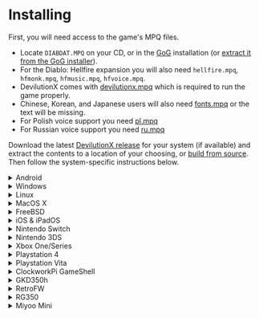 # Installing

First, you will need access to the game's MPQ files.

- Locate `DIABDAT.MPQ` on your CD, or in the [GoG](https://www.gog.com/game/diablo) installation (or [extract it from the GoG installer](https://github.com/diasurgical/devilutionX/wiki/Extracting-MPQs-from-the-GoG-installer)).
- For the Diablo: Hellfire expansion you will also need `hellfire.mpq`, `hfmonk.mpq`, `hfmusic.mpq`, `hfvoice.mpq`.
- DevilutionX comes with [devilutionx.mpq](https://github.com/diasurgical/devilutionx-assets/releases/latest/download/devilutionx.mpq) which is required to run the game properly.
- Chinese, Korean, and Japanese users will also need [fonts.mpq](https://github.com/diasurgical/devilutionx-assets/releases/latest/download/fonts.mpq) or the text will be missing.
- For Polish voice support you need [pl.mpq](https://github.com/diasurgical/devilutionx-assets/releases/latest/download/pl.mpq)
- For Russian voice support you need [ru.mpq](https://github.com/diasurgical/devilutionx-assets/releases/latest/download/ru.mpq)

Download the latest [DevilutionX release](https://github.com/diasurgical/devilutionX/releases) for your system (if available) and extract the contents to a location of your choosing, or [build from source](building.md). Then follow the system-specific instructions below.

<details><summary>Android</summary>

First install the App via one of these 3 methods:

- [Google Play](https://play.google.com/store/apps/details?id=org.diasurgical.devilutionx)
- Copy the APK file to the device and tap on it in the device's file explorer and follow the instructions
- Install via `adb install` (if USB debugging is enabled on the device)

Then launch the App, this will let it create the folder where you need to place the MPQ files.

Connect the device to your computer via USB cable, and allow data access from your device:

![image](https://user-images.githubusercontent.com/204594/139543023-3c45bb22-35f7-41af-8b3d-c714a9542d23.png)

Open the device's internal storage, and navigate to `Android/data/org.diasurgical.devilutionx/files`, then copy the MPQ-files to this folder.

![image](https://user-images.githubusercontent.com/204594/139542962-4e776854-6ca4-4872-8ed6-6303fc4bf040.png)

When the transfer is done you can disconnect your device and press "Check again" in the App to start the game.

![image](https://user-images.githubusercontent.com/204594/139541657-d8c1197d-fbef-42b6-a34f-2b17f1ceab5f.png)

**Troubleshooting**: If you encounter some trouble getting the MPQ files onto your Android device, you can refer to
[our guide](https://github.com/diasurgical/devilutionX/wiki/Extracting-the-.MPQs-from-the-GoG-installer#android) for extracting the MPQ files on the Android device itself.
Note that Inno Setup Extractor is only available for Android 8+ and the Import Data feature is only available for Android 7.1.1+.

</details>

<details><summary>Windows</summary>

**Note**: if you have the GoG version installed on your Windows machine, you do not need to copy the MPQ files as described in the instructions.
- Copy the MPQ files to the folder containing the DevilutionX exe, or to the data folder. The data folder path may differ, but will normally be `%AppData%\diasurgical\devilution`
- Run `devilutionx.exe`

</details>

<details><summary>Linux</summary>

- Copy the MPQ files to the folder containing the DevilutionX executable, or to the data folder. The data folder path may differ depending on distro, version, and security settings, but will normally be `~/.local/share/diasurgical/devilution/`
- Install [SDL2](https://www.libsdl.org/download-2.0.php):
- Ubuntu/Debian/Rasbian `sudo apt install libsdl2-2.0-0 libsdl2-image-2.0-0`
- Fedora `sudo dnf install SDL2`
- Run `./devilutionx`

</details>

<details><summary>MacOS X</summary>

- Copy the MPQ files to the folder containing the DevilutionX application, or to the data folder. The data folder path may differ, but will normally be `~/Library/Application Support/diasurgical/devilution`
- Double-click `devilutionx`

</details>

<details><summary>FreeBSD</summary>

- Copy the MPQ files to the folder containing the DevilutionX application, or to the data folder `~/.local/share/diasurgical/devilution/`
- To install the port: `cd /usr/ports/games/devilutionX/ && make install clean`
- To add the package, run one of these commands:
  `pkg install games/devilutionX` || `pkg install devilutionX`
- Run `devilutionx`

</details>

<details><summary>iOS & iPadOS</summary>

Certain sideloading applications exist which can let you install IPA packages to your device such as AltStore (https://altstore.io/) and Sideloadly (https://sideloadly.io/). Using such a sideloading application, install the .ipa file to your iDevice.

Once the App is installed, launch it once. It will say that it cannot find the data file (.MPQ). This is ok. Close the game. Do not skip this step as it will create your Documents folder that you will need to access in later steps.

There are 3 way to get install the MPQs. Make sure to have installed the app and have launched it once before attempting to copy over the MPQ files.

~~Method 1~~ (***May no longer work***): ~~Using the files.app~~

~~- Using the files.app, navigate to "On My iPhone / On My iPad"~~

![ios_mpq_files01](https://user-images.githubusercontent.com/1339414/145088910-5664aed6-3a53-43f4-8088-834796792f68.png)

~~- Copy the MPQs to the devilutionx directory. Your directory should look like on the picture below~~

![ios_mpq_files02](https://user-images.githubusercontent.com/1339414/145089068-2c87887b-58c3-4759-9270-9d8934fe90bb.png)

~~- Go back to your home screen and launch the game~~

Method 2: Using Finder (MacOS)

On more recent versions of MacOS, iTunes is no more. Instead you can use Finder to directly copy data to and from your iDevices

- Connect your iDevice to your computer and click on the "Files" tab.

  ![ios_mpq_finder01](https://user-images.githubusercontent.com/1339414/145089218-f5424196-f345-45da-aca6-9c2b2e06cdf0.png)

- Drag and drop the MPQ files on the devilutionx directory

Method 3: Using iTunes (Windows and older MacOS)

- Connect you iDevice to your computer and launch iTunes

- Click on your device and in the files tab drag and drop the MPQ files to the devilutionx directory

</details>

<details><summary>Nintendo Switch</summary>

- Copy `devilutionx.nro` in into `/switch/devilutionx`
- Copy the MPQ files to `/switch/devilutionx`.
- Launch `devilutionx.nro` by holding R the installed game. Do not use the album to launch, if you use the album, the homebrew will only have a small amount of memory available, and the touch keyboard won't work. This is true for all homebrew, not just DevilutionX.

</details>

<details><summary>Nintendo 3DS</summary>

Download `devilutionx.cia` from the [latest release](https://github.com/diasurgical/devilutionX/releases/latest) and place it on your SD card.
This file will be used later to install the game on the 3DS console.

Copy the MPQ files to the `devilutionx` subfolder under the `3ds` folder on your SD card (`/3ds/devilutionx`). The game will read these files from this location.
You do not need a copy of `devilutionx.mpq` on your SD card to run the game on 3DS.
To avoid errors when you run the game, if you have an old version of `devilutionx.mpq` in the folder, you should remove it now. Note, all file and folder names should be lowercase, as shown in the example screenshot below.

![image](https://user-images.githubusercontent.com/9203145/141046152-61be39dc-d14e-4b10-accf-1755a93972f7.png)

Put the SD card back into the 3DS console and then power it on.
Use a title manager such as [FBI](https://github.com/Steveice10/FBI) to install `devilutionx.cia`.
You will no longer need `devilutionx.cia` after this step, and so it can be removed after the installation.

![image](https://user-images.githubusercontent.com/9203145/141047377-789e5f1c-d049-4a25-82bb-8b3572d791cf.png)

FBI provides the `Remote Install` option to download and install a cia in one step by scanning a QR code using the Nintendo 3DS camera.
This is most useful when upgrading from a previous version so that you can perform the installation without removing the SD card from the console.
If you'd like to use this option, scan the QR code below.

![image](https://user-images.githubusercontent.com/9203145/144300019-e315c05f-515c-484d-975b-ce99da641585.png)

[Nintendo 3DS manual](/docs/manual/platforms/3ds.md)

</details>

<details><summary>Xbox One/Series</summary>

- Go to https://gamr13.github.io/ and follow the instructions in the Discord server
- Install DevilutionX and FTP-server from the given URLs
- Open DevilutionX
- Open and start the FTP-server
- Press `View` on DevilutionX and select `Manage game and add-ons`
- Go to `File info` and note `FullName`
- Copy the MPQ files to `/LOCALFOLDER/*FullName*/LocalState/diasurgical/devilution` using a FTP-client on your PC

![image](https://user-images.githubusercontent.com/204594/187104388-fc5648da-5629-4335-ae8b-403600721e2a.png)

</details>

<details><summary>Playstation 4</summary>

- Install devilutionx-ps4.pkg
- Copy the MPQ files (e.g., using ftp) to `/user/data/diasurgical/devilution/`

</details>

<details><summary>Playstation Vita</summary>

- Install devilutionx.vpk
- Copy the MPQ files to `ux0:/data/diasurgical/devilution/`.

</details>

<details><summary>ClockworkPi GameShell</summary>

- Copy the `__init__.py` to a newly created folder under /home/cpi/apps/Menu and run it from the menu. The folder then symbolizes the devilutionX icon.
- From this menu, you can press 'X' to clone the git repository for devilutionX and compile the code. Dependencies are installed automatically (cmake and SDL development packages).
- Once installed, 'X' pulls the updated code and does the compiling. Note that any changes made locally to the source are reverted before pulling.
- When the compile is finished, Copy the MPQ files to `/home/cpi/.local/share/diasurgical/devilution/`
- You can now play the game from the same icon.

</details>

<details><summary>GKD350h</summary>

- Copy [devilutionx-gkd350h.opk](https://github.com/diasurgical/devilutionX/releases/download/1.0.1/devilutionx-gkd350h.opk) to `/media/data/apps` or `/media/sdcard/apps/`.
- Copy the MPQ files to `/usr/local/home/.local/share/diasurgical/devilution/`

</details>

<details><summary>RetroFW</summary>

**Requires RetroFW 2.0+.**

- Copy [devilutionx-retrofw.opk](https://github.com/diasurgical/devilutionX/releases/latest/download/devilutionx-retrofw.opk) to the apps directory.
- Copy the MPQ files to `~/.local/share/diasurgical/devilution`

`~` is your home directory, `/home/retrofw` by default.

</details>

<details><summary>RG350</summary>

**Requires firmware v1.5+**

- Copy [devilutionx-rg350.opk](https://github.com/diasurgical/devilutionX/releases/latest/download/devilutionx-rg350.opk) to `/media/sdcard/APPS/`.
- Copy the MPQ files to `/media/home/.local/share/diasurgical/devilution/`
- **NOTE:** You can copy the MPQ files to sdcard instead and create a symlink at the expected location. To do this, SSH into your RG350 and run:

 ~~~bash
 ln -sf /media/sdcard/<path_to_MPQ> /media/home/.local/share/diasurgical/devilution/<MPQ>
 ~~~

</details>

<details><summary>Miyoo Mini</summary>

**Requires OnionOS to be installed**

- Activate the ports collection by using the onion installer on the device
- Copy the contents of the released .zip-file onto the root of your SD card
- Copy the MPQ files to `/Emu/PORTS/Binaries/Diablo.port/FILES_HERE/`
</details>

